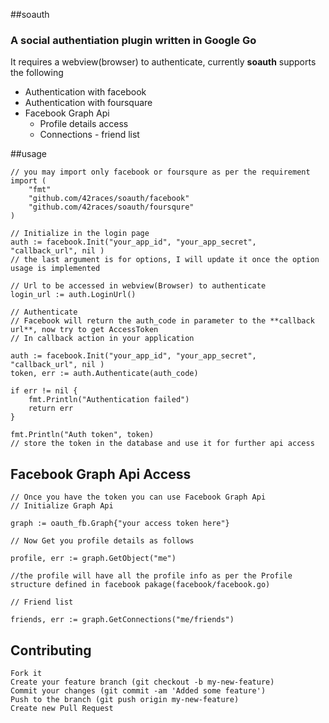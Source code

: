 ##soauth

### A social authentiation plugin written in Google Go

It requires a webview(browser) to authenticate, currently **soauth** supports the following

* Authentication with facebook
* Authentication with foursquare
* Facebook Graph Api
    * Profile details access
    * Connections - friend list

##usage

    // you may import only facebook or foursqure as per the requirement
    import (
        "fmt"
        "github.com/42races/soauth/facebook"
        "github.com/42races/soauth/foursqure"
    )

    // Initialize in the login page
    auth := facebook.Init("your_app_id", "your_app_secret", "callback_url", nil )
    // the last argument is for options, I will update it once the option usage is implemented

    // Url to be accessed in webview(Browser) to authenticate
    login_url := auth.LoginUrl()

    // Authenticate
    // Facebook will return the auth_code in parameter to the **callback url**, now try to get AccessToken
    // In callback action in your application

    auth := facebook.Init("your_app_id", "your_app_secret", "callback_url", nil )
    token, err := auth.Authenticate(auth_code)

    if err != nil {
        fmt.Println("Authentication failed")
        return err
    }

    fmt.Println("Auth token", token)
    // store the token in the database and use it for further api access

## Facebook Graph Api Access
    // Once you have the token you can use Facebook Graph Api
    // Initialize Graph Api

    graph := oauth_fb.Graph{"your access token here"}

    // Now Get you profile details as follows

    profile, err := graph.GetObject("me")

    //the profile will have all the profile info as per the Profile structure defined in facebook pakage(facebook/facebook.go)

    // Friend list

    friends, err := graph.GetConnections("me/friends")


## Contributing

    Fork it
    Create your feature branch (git checkout -b my-new-feature)
    Commit your changes (git commit -am 'Added some feature')
    Push to the branch (git push origin my-new-feature)
    Create new Pull Request

